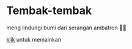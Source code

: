 # Tembak-tembak

meng lindungi bumi dari serangan ambatron 🤖🤖

[klik](https://ilfa-sketch.github.io/tembak-tembak/index.html) untuk memainkan
